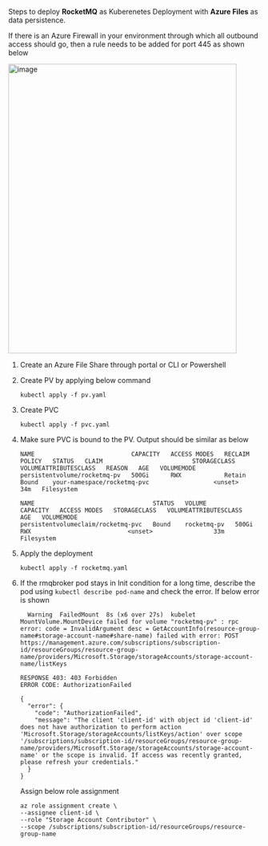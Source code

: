 Steps to deploy **RocketMQ** as Kuberenetes Deployment with **Azure Files** as data persistence.

If there is an Azure Firewall in your environment through which all outbound access should go, then a rule needs to be added for port 445 as shown below

<img width="456" height="577" alt="image" src="https://github.com/user-attachments/assets/58341c28-7cc5-461f-a3bc-68f2b6f13083" />

1. Create an Azure File Share through portal or CLI or Powershell

2. Create PV by applying below command

   ```
   kubectl apply -f pv.yaml
   ```

3. Create PVC

   ```
   kubectl apply -f pvc.yaml
   ```

4. Make sure PVC is bound to the PV. Output should be similar as below

   ```
   NAME                           CAPACITY   ACCESS MODES   RECLAIM POLICY   STATUS   CLAIM                         STORAGECLASS   VOLUMEATTRIBUTESCLASS   REASON   AGE   VOLUMEMODE
   persistentvolume/rocketmq-pv   500Gi      RWX            Retain           Bound    your-namespace/rocketmq-pvc                  <unset>                          34m   Filesystem
  
   NAME                                 STATUS   VOLUME        CAPACITY   ACCESS MODES   STORAGECLASS   VOLUMEATTRIBUTESCLASS   AGE   VOLUMEMODE
   persistentvolumeclaim/rocketmq-pvc   Bound    rocketmq-pv   500Gi      RWX                           <unset>                 33m   Filesystem
   ```

5. Apply the deployment

   ```
   kubectl apply -f rocketmq.yaml
   ```
6. If the rmqbroker pod stays in Init condition for a long time, describe the pod using ` kubectl describe pod-name ` and check the error. If below error is shown

   ```
     Warning  FailedMount  8s (x6 over 27s)  kubelet            MountVolume.MountDevice failed for volume "rocketmq-pv" : rpc error: code = InvalidArgument desc = GetAccountInfo(resource-group-name#storage-account-name#share-name) failed with error: POST https://management.azure.com/subscriptions/subscription-id/resourceGroups/resource-group-name/providers/Microsoft.Storage/storageAccounts/storage-account-name/listKeys

   RESPONSE 403: 403 Forbidden
   ERROR CODE: AuthorizationFailed
   
   {
     "error": {
       "code": "AuthorizationFailed",
       "message": "The client 'client-id' with object id 'client-id' does not have authorization to perform action 'Microsoft.Storage/storageAccounts/listKeys/action' over scope '/subscriptions/subscription-id/resourceGroups/resource-group-name/providers/Microsoft.Storage/storageAccounts/storage-account-name' or the scope is invalid. If access was recently granted, please refresh your credentials."
     }
   }
   ```
   Assign below role assignment

   ```
   az role assignment create \
   --assignee client-id \
   --role "Storage Account Contributor" \
   --scope /subscriptions/subscription-id/resourceGroups/resource-group-name
   ```
